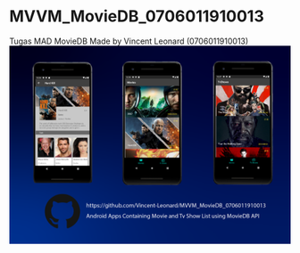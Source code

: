 # MVVM_MovieDB_0706011910013
Tugas MAD MovieDB Made by Vincent Leonard (0706011910013)
![AppImage](https://github.com/Vincent-Leonard/MVVM_MovieDB_0706011910013/blob/master/Illust_Readme_MovieDB.png)

